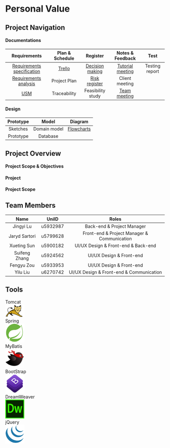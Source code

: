 # Personal Value

## Project Navigation
#### Documentations

Requirements | Plan & Schedule | Register | Notes & Feedback | Test
:-: | :-: | :-: | :-: | :-:  
[Requirements specification](https://drive.google.com/drive/folders/1bqJ7k5LwQXRB8jXzvIl0ZAr3GGmEKrtz) | [Trello](https://trello.com/b/jWCw4csg/online-personal-value) | [Decision making](https://docs.google.com/document/d/1aRFehZNuM0j4sutSBVvTL1uI-FrJxc7QfP1DRw_WmRQ/edit#heading=h.2el5y914njqm) | [Tutorial meeting](https://docs.google.com/document/d/1yghfH8AfrjeqPdkNujY9VYgS40qvWSo5E7XHX3YKDnM/edit) | Testing report
[Requirements analysis](https://docs.google.com/document/d/16k9fWkONZbP0eksk2MveqDNhxTE1gOO-ltZ41bTG1Ns/edit) | Project Plan | [Risk register](https://docs.google.com/document/d/1418hP-LTQGISCSi3ros_Mh794F_bORGspUqG061Lrh8/edit) | Client meeting | 
[USM](https://drive.google.com/drive/folders/1Lye_nWow9K-iMiylLOOUG2Ycpn05ylzH) | Traceability | Feasibility study| [Team meeting](https://docs.google.com/document/d/1e5u0Zo0bFd1mN69hzaoVNZuS7XUhFwQR3yOwmsjUuA4/edit)|  

#### Design
Prototype | Model | Diagram  
:-: | :-: | :-:  
Sketches | Domain model | [Flowcharts](https://drive.google.com/drive/folders/1Lye_nWow9K-iMiylLOOUG2Ycpn05ylzH)  
Prototype | Database |   






## Project Overview

#### Project Scope & Objectives
#### Project 
#### Project Scope

## Team Members

Name | UniID | Roles
:-: | :-: | :-:
Jingyi Lu | u5932987 | Back-end & Project Manager
Jaryd Sartori | u5799628 | Front-end & Project Manager & Communication
Xueting Sun | u5900182 | UI/UX Design & Front-end & Back-end
Suifeng Zhang | u5924562 | UI/UX Design & Front-end
Fengyu Zou | u5933953 | UI/UX Design & Front-end
Yilu Liu | u6270742 | UI/UX Design & Front-end & Communication

## Tools
Tomcat  
<img height=40px width=60px src="/imgs/tomcat.jpg">  
Spring  
<img height=60px width=60px src="/imgs/spring.png">  
MyBatis  
<img height=60px width=60px src="/imgs/mybatis.png">  
BootStrap  
<img height=60px width=60px src="/imgs/bootstrap.png">  
DreamWeaver  
<img height=60px width=60px src="/imgs/dreamweaver.png">  
jQuery  
<img height=60px width=60px src="/imgs/jquery.jpg">
